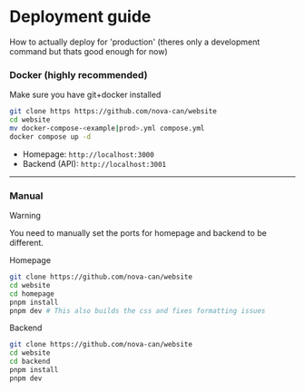 # Deployment guide

How to actually deploy for 'production' (theres only a development command but thats good enough for now)

### Docker (highly recommended)

Make sure you have git+docker installed

```bash
git clone https https://github.com/nova-can/website
cd website
mv docker-compose-<example|prod>.yml compose.yml
docker compose up -d
```
- Homepage: `http://localhost:3000`
- Backend (API): `http://localhost:3001`

---

### Manual
> [!WARNING]  
> You need to manually set the ports for homepage and backend to be different.

Homepage
```bash
git clone https://github.com/nova-can/website
cd website
cd homepage
pnpm install
pnpm dev # This also builds the css and fixes formatting issues
```

Backend
```bash
git clone https://github.com/nova-can/website
cd website
cd backend
pnpm install
pnpm dev
```
